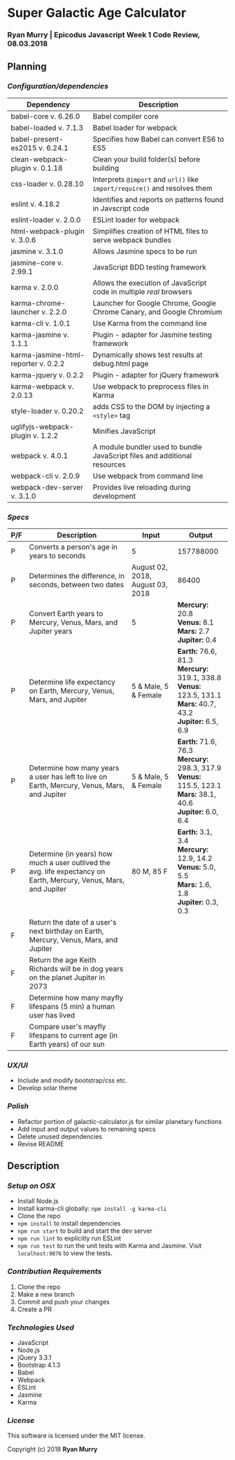 # Super Galactic Age Calculator

### **Ryan Murry** | Epicodus Javascript Week 1 Code Review, 08.03.2018

## Planning


### *Configuration/dependencies*

  | Dependency                           | Description                                                                |
  | ------------------------------------ | -------------------------------------------------------------------------- |
  | babel-core v. 6.26.0                 | Babel compiler core                                                        |
  | babel-loaded v. 7.1.3                | Babel loader for webpack                                                   |
  | babel-present-es2015 v. 6.24.1       | Specifies how Babel can convert ES6 to ES5                                 |
  | clean-webpack-plugin v. 0.1.18       | Clean your build folder(s) before building                                 |
  | css-loader v. 0.28.10                | Interprets `@import` and `url()` like `import/require()` and resolves them |
  | eslint v. 4.18.2                     | Identifies and reports on patterns found in Javscript code                 |
  | eslint-loader v. 2.0.0               | ESLint loader for webpack                                                  |
  | html-webpack-plugin v. 3.0.6         | Simplifies creation of HTML files to serve webpack bundles                 |
  | jasmine v. 3.1.0                     | Allows Jasmine specs to be run                                             |
  | jasmine-core v. 2.99.1               | JavaScript BDD testing framework                                           |
  | karma v. 2.0.0                       | Allows the execution of JavaScript code in multiple *real* browsers        |
  | karma-chrome-launcher v. 2.2.0       | Launcher for Google Chrome, Google Chrome Canary, and Google Chromium      |
  | karma-cli v. 1.0.1                   | Use Karma from the command line                                            |
  | karma-jasmine v. 1.1.1               | Plugin - adapter for Jasmine testing framework                             |
  | karma-jasmine-html-reporter v. 0.2.2 | Dynamically shows test results at debug.html page                          |
  | karma-jquery v. 0.2.2                | Plugin - adapter for jQuery framework                                      |
  | karma-webpack v. 2.0.13              | Use webpack to preprocess files in Karma                                   |
  | style-loader v. 0.20.2               | adds CSS to the DOM by injecting a `<style>` tag                           |
  | uglifyjs-webpack-plugin v. 1.2.2     | Minifies JavaScript                                                        |
  | webpack v. 4.0.1                     | A module bundler used to bundle JavaScript files and additional resources  |
  | webpack-cli v. 2.0.9                 | Use webpack from command line                                              |
  | webpack-dev-server v. 3.1.0          | Provides live reloading during development                                 |

### *Specs*

  | P/F | Description | Input | Output |
  | --- | ----------- | ----- | ------ |
  | P | Converts a person's age in years to seconds | 5 | 157788000 |
  | P | Determines the difference, in seconds, between two dates | August 02, 2018, August 03, 2018 | 86400 |
  | P | Convert Earth years to Mercury, Venus, Mars, and Jupiter years | 5 | **Mercury:** 20.8 </br> **Venus:** 8.1 </br> **Mars:** 2.7 </br> **Jupiter:** 0.4 |
  | P | Determine life expectancy on Earth, Mercury, Venus, Mars, and Jupiter | 5 & Male, 5 & Female | **Earth:** 76.6, 81.3 </br> **Mercury:** 319.1, 338.8 </br> **Venus:** 123.5, 131.1 </br> **Mars:** 40.7, 43.2 </br> **Jupiter:** 6.5, 6.9 |
  | P | Determine how many years a user has left to live on Earth, Mercury, Venus, Mars, and Jupiter | 5 & Male, 5 & Female | **Earth:** 71.6, 76.3 </br> **Mercury:** 298.3, 317.9 </br> **Venus:** 115.5, 123.1 </br> **Mars:** 38.1, 40.6 </br> **Jupiter:** 6.0, 6.4 |
  | P | Determine (in years) how much a user outlived the avg. life expectancy on Earth, Mercury, Venus, Mars, and Jupiter | 80 M, 85 F | **Earth:** 3.1, 3.4 </br> **Mercury:** 12.9, 14.2 </br> **Venus:** 5.0, 5.5 </br> **Mars:** 1.6, 1.8 </br> **Jupiter:** 0.3, 0.3 |
  | F | Return the date of a user's next birthday on Earth, Mercury, Venus, Mars, and Jupiter |  |  |
  | F | Return the age Keith Richards will be in dog years on the planet Jupiter in 2073 |  |  |
  | F | Determine how many mayfly lifespans (5 min) a human user has lived |  |  |
  | F | Compare user's mayfly lifespans to current age (in Earth years) of our sun |  |  |


 ### *UX/UI*
  * Include and modify bootstrap/css etc.
  * Develop solar theme

### *Polish*
  * Refactor portion of galactic-calculator.js for similar planetary functions
  * Add input and output values to remaining specs
  * Delete unused dependencies
  * Revise README

## Description

### *Setup on OSX*

* Install Node.js
* Install karma-cli globally: `npm install -g karma-cli`
* Clone the repo
* `npm install` to install dependencies
* `npm run start` to build and start the dev server
* `npm run lint` to explicitly run ESLint
* `npm run test` to run the unit tests with Karma and Jasmine. Visit `localhost:9876` to view the tests.

### *Contribution Requirements*

1. Clone the repo
2. Make a new branch
3. Commit and push your changes
4. Create a PR

### *Technologies Used*

* JavaScript
* Node.js
* jQuery 3.3.1
* Bootstrap 4.1.3
* Babel
* Webpack
* ESLint
* Jasmine
* Karma

### *License*

This software is licensed under the MIT license.

Copyright (c) 2018 **Ryan Murry**